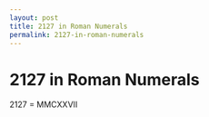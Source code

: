 ```yaml
---
layout: post
title: 2127 in Roman Numerals
permalink: 2127-in-roman-numerals
---
```


# 2127 in Roman Numerals

2127 = MMCXXVII
